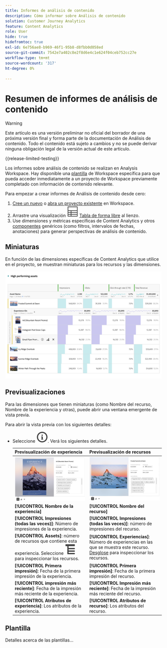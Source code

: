 ```yaml
---
title: Informes de análisis de contenido
description: Cómo informar sobre Análisis de contenido
solution: Customer Journey Analytics
feature: Content Analytics
role: User
hide: true
hidefromtoc: true
exl-id: 6e756ae8-b969-46f1-95b8-d8fbb0d058ed
source-git-commit: 7542e7a402c8e2f8d6e4c1e624f04ceb752cc27e
workflow-type: tm+mt
source-wordcount: '317'
ht-degree: 0%

---
```


# Resumen de informes de análisis de contenido

>[!WARNING]
>
>Este artículo es una versión preliminar no oficial del borrador de una próxima versión final y forma parte de la documentación de Análisis de contenido. Todo el contenido está sujeto a cambios y no se puede derivar ninguna obligación legal de la versión actual de este artículo.
>

{{release-limited-testing}}

Los informes sobre análisis de contenido se realizan en Analysis Workspace. Hay disponible una [plantilla](#template) de Workspace específica para que pueda acceder inmediatamente a un proyecto de Workspace previamente completado con información de contenido relevante.

Para empezar a crear informes de Análisis de contenido desde cero:

1. [Cree un nuevo](/help/analysis-workspace/build-workspace-project/create-projects.md) o [abra un proyecto existente](/help/analysis-workspace/build-workspace-project/open-projects.md) en Workspace.
1. Arrastre una visualización ![Tabla](/help/assets/icons/Table.svg) [Tabla de forma libre](/help/analysis-workspace/visualizations/freeform-table/freeform-table.md) al lienzo.
1. Use dimensiones y métricas específicas de Content Analytics y otros [componentes](/help/components/overview.md) genéricos (como filtros, intervalos de fechas, anotaciones) para generar perspectivas de análisis de contenido.

## Miniaturas

En función de las dimensiones específicas de Content Analytics que utilice en el proyecto, se muestran miniaturas para los recursos y las dimensiones.

![Miniaturas de análisis de contenido](../assets/aca-thumbnails.png)

## Previsualizaciones

Para las dimensiones que tienen miniaturas (como Nombre del recurso, Nombre de la experiencia y otras), puede abrir una ventana emergente de vista previa.

Para abrir la vista previa con los siguientes detalles:

* Seleccione ![EsquemaDeInformación](/help/assets/icons/InfoOutline.svg). Verá los siguientes detalles.

  | Previsualización de experiencia | Previsualización de recursos |
  |---|---|
  | ![Vista previa de la experiencia de análisis de contenido](../assets/aca-experience-preview.png) | ![Vista previa del recurso de análisis de contenido](../assets/aca-asset-preview.png) |
  | **[!UICONTROL Nombre de la experiencia]** | **[!UICONTROL Nombre del recurso]** |
  | **[!UICONTROL Impresiones (todas las veces)]**: Número de impresiones de la experiencia. | **[!UICONTROL Impresiones (todas las veces)]**: número de impresiones del recurso. |
  | **[!UICONTROL Assets]**: número de recursos que contiene esta experiencia. Seleccione ![Desglose](/help/assets/icons/Breakdown.svg) para inspeccionar los recursos. | **[!UICONTROL Experiencias]**: Número de experiencias en las que se muestra este recurso. [Desglose](/help/assets/icons/Breakdown.svg) para inspeccionar los recursos. |
  | **[!UICONTROL Primera impresión]**: Fecha de la primera impresión de la experiencia. | **[!UICONTROL Primera impresión]**: Fecha de la primera impresión del recurso. |
  | **[!UICONTROL impresión más reciente]**: Fecha de la impresión más reciente de la experiencia. | **[!UICONTROL Impresión más reciente]**: Fecha de la impresión más reciente del recurso. |
  | **[!UICONTROL Atributos de experiencia]**: Los atributos de la experiencia. | **[!UICONTROL Atributos de recurso]**: Los atributos del recurso. |


## Plantilla

Detalles acerca de las plantillas...
